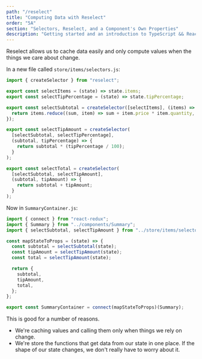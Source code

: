 ```yaml
---
path: "/reselect"
title: "Computing Data with Reselect"
order: "5A"
section: "Selectors, Reselect, and a Component's Own Properties"
description: "Getting started and an introduction to TypeScript && React Workshop"
---
```


Reselect allows us to cache data easily and only compute values when the things we care about change.

In a new file called `store/items/selectors.js`:

```js
import { createSelector } from "reselect";

export const selectItems = (state) => state.items;
export const selectTipPercentage = (state) => state.tipPercentage;

export const selectSubtotal = createSelector([selectItems], (items) => {
  return items.reduce((sum, item) => sum + item.price * item.quantity, 0);
});

export const selectTipAmount = createSelector(
  [selectSubtotal, selectTipPercentage],
  (subtotal, tipPercentage) => {
    return subtotal * (tipPercentage / 100);
  }
);

export const selectTotal = createSelector(
  [selectSubtotal, selectTipAmount],
  (subtotal, tipAmount) => {
    return subtotal + tipAmount;
  }
);
```

Now in `SummaryContainer.js`:

```js
import { connect } from "react-redux";
import { Summary } from "../components/Summary";
import { selectSubtotal, selectTipAmount } from "../store/items/selectors";

const mapStateToProps = (state) => {
  const subtotal = selectSubtotal(state);
  const tipAmount = selectTipAmount(state);
  const total = selectTipAmount(state);

  return {
    subtotal,
    tipAmount,
    total,
  };
};

export const SummaryContainer = connect(mapStateToProps)(Summary);
```

This is good for a number of reasons.

- We're caching values and calling them only when things we rely on change.
- We're store the functions that get data from our state in one place. If the shape of our state changes, we don't really have to worry about it.
